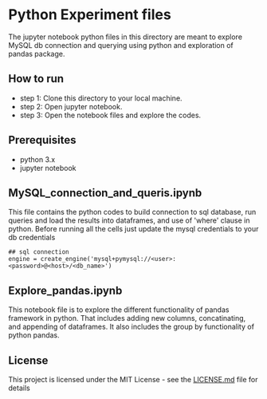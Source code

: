 # Python Experiment files
The jupyter notebook python files in this directory are meant to explore MySQL db connection and querying using python and exploration of pandas package.

## How to run
* step 1: Clone this directory to your local machine.
* step 2: Open jupyter notebook.
* step 3: Open the notebook files and explore the codes.

## Prerequisites
- python 3.x
- jupyter notebook

## MySQL_connection_and_queris.ipynb
This file contains the python codes to build connection to sql database, run queries and load the results into dataframes, and use of 'where' clause in python.
Before running all the cells just update the mysql credentials to your db credentials
```
## sql connection
engine = create_engine('mysql+pymysql://<user>:<password>@<host>/<db_name>')
```

## Explore_pandas.ipynb
This notebook file is to explore the different functionality of pandas framework in python. That includes adding new columns, concatinating, and appending of dataframes. It also includes the group by functionality of python pandas.

## License
This project is licensed under the MIT License - see the [LICENSE.md](LICENSE.md) file for details
